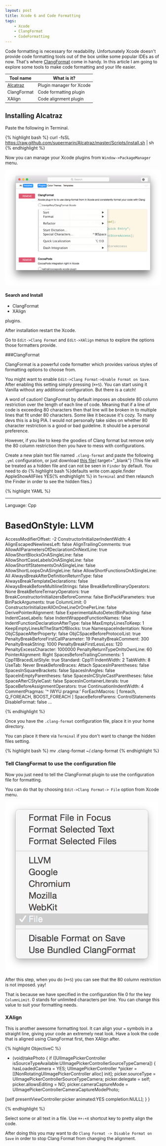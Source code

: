 ```yaml
---
layout: post
title: Xcode 6 and Code Formatting
tags: 
    - Xcode
    - ClangFormat
    - CodeFormatting
---
```


Code formatting is necessary for readability. Unfortunately Xcode doesn't provide code formatting tools out of the box unlike some popular IDEs as of now. That's where [ClangFormat](https://github.com/travisjeffery/ClangFormat-Xcode) come in handy. In this article I am going to explore some tools to make code formatting and your life easier.

Tool name                       | What is it?
-------------                   | -------------
[Alcatraz](http://alcatraz.io/) | Plugin manager for Xcode
ClangFormat                     | Code formatting plugin
XAlign                          | Code alignment plugin

Installing Alcatraz
-------------------

Paste the following in Terminal.

{% highlight bash %}
curl -fsSL https://raw.github.com/supermarin/Alcatraz/master/Scripts/install.sh | sh
{% endhighlight %}

Now you can manage your Xcode plugins from `Window->PackageManager` menu.

![Alcatraz Plugin Manager](/img/alcatraz_window.png)

#### Search and Install 

* ClangFormat
* XAlign

plugins.

After installation restart the Xcode. 

Go to `Edit->Clang Format` and `Edit->XAlign` menus to explore the options those formatters provide.

###ClangFormat

ClangFormat is a powerful code formatter which provides various styles of formatting options to choose from.

You might want to enable `Edit->Clang Format->Enable Format on Save`. After enabling this setting simply pressing (`⌘+S`). You can start using it Vanilla without any additional configuration. But there is a catch!

A word of caution! ClangFormat by default imposes an obsolete 80 column restriction over the length of each line of code. Meaning that if a line of code is exceeding 80 characters then that line will be broken in to multiple lines that fit under 80 characters. Some like it because it's cozy. To many devs this is a big PIA. I would not personally take sides on whether 80 character restriction is a good or bad guideline. It should be a personal preference. 

However, if you like to keep the goodies of Clang format but remove only the 80 column restriction then you have to mess with configurations.

Create a new plain text file named `.clang-format` and paste the following `.yml` configuration, or just download [this file](https://drive.google.com/file/d/0B-CC21e7Rr0ZQmE1bGhrXzBJcXM/view?usp=sharing){:target="_blank"}
(This file will be treated as a hidden file and can not be seen in `Finder` by default. You need to do {% highlight bash %}defaults write com.apple.finder AppleShowAllFiles YES{% endhighlight %} in `Terminal` and then relaunch the Finder in order to see the hidden files.)


{% highlight YAML %}

---
Language:        Cpp
# BasedOnStyle:  LLVM
AccessModifierOffset: -2
ConstructorInitializerIndentWidth: 4
AlignEscapedNewlinesLeft: false
AlignTrailingComments: true
AllowAllParametersOfDeclarationOnNextLine: true
AllowShortBlocksOnASingleLine: false
AllowShortCaseLabelsOnASingleLine: false
AllowShortIfStatementsOnASingleLine: false
AllowShortLoopsOnASingleLine: false
AllowShortFunctionsOnASingleLine: All
AlwaysBreakAfterDefinitionReturnType: false
AlwaysBreakTemplateDeclarations: false
AlwaysBreakBeforeMultilineStrings: false
BreakBeforeBinaryOperators: None
BreakBeforeTernaryOperators: true
BreakConstructorInitializersBeforeComma: false
BinPackParameters: true
BinPackArguments: true
ColumnLimit:     0
ConstructorInitializerAllOnOneLineOrOnePerLine: false
DerivePointerAlignment: false
ExperimentalAutoDetectBinPacking: false
IndentCaseLabels: false
IndentWrappedFunctionNames: false
IndentFunctionDeclarationAfterType: false
MaxEmptyLinesToKeep: 1
KeepEmptyLinesAtTheStartOfBlocks: true
NamespaceIndentation: None
ObjCSpaceAfterProperty: false
ObjCSpaceBeforeProtocolList: true
PenaltyBreakBeforeFirstCallParameter: 19
PenaltyBreakComment: 300
PenaltyBreakString: 1000
PenaltyBreakFirstLessLess: 120
PenaltyExcessCharacter: 1000000
PenaltyReturnTypeOnItsOwnLine: 60
PointerAlignment: Right
SpacesBeforeTrailingComments: 1
Cpp11BracedListStyle: true
Standard:        Cpp11
IndentWidth:     2
TabWidth:        8
UseTab:          Never
BreakBeforeBraces: Attach
SpacesInParentheses: false
SpacesInSquareBrackets: false
SpacesInAngles:  false
SpaceInEmptyParentheses: false
SpacesInCStyleCastParentheses: false
SpaceAfterCStyleCast: false
SpacesInContainerLiterals: true
SpaceBeforeAssignmentOperators: true
ContinuationIndentWidth: 4
CommentPragmas:  '^ IWYU pragma:'
ForEachMacros:   [ foreach, Q_FOREACH, BOOST_FOREACH ]
SpaceBeforeParens: ControlStatements
DisableFormat:   false
...

{% endhighlight %}

Once you have the `.clang-format` configuration file, place it in your home directory.

You can place it there via `Terminal` if you don't want to change the hidden files setting.

{% highlight bash %}
mv .clang-format ~/.clang-format
{% endhighlight %}

### Tell ClangFormat to use the configuration file

Now you just need to tell the ClangFormat plugin to use the configuration file for formatting.

You can do that by choosing `Edit->Clang Format-> File` option from Xcode menu.

![ClangFormatFileConfiguration](/img/ClangFormat_SubMenu.png)

After this step, when you do (`⌘+S`) you can see that the 80 column restriction is not imposed. yay!

That is because we have specified in the configuration file 0 for the key `ColumnLimit`. 0 stands for unlimited characters per line. You can change this value to suit your formatting needs.

### XAlign

This is another awesome formatting tool. It can align your `=` symbols in a straight line, giving your code an extremely neat look. Have a look the code that is aligned using ClangFormat first, then XAlign after.

{% highlight ObjectiveC %}

- (void)takePhoto {
if ([UIImagePickerController isSourceTypeAvailable:UIImagePickerControllerSourceTypeCamera]) {
hasLoadedCamera                 = YES;
UIImagePickerController *picker = [[NonRotatingUIImagePickerController alloc] init];
picker.sourceType               = UIImagePickerControllerSourceTypeCamera;
picker.delegate                 = self;
picker.allowsEditing            = NO;
picker.cameraCaptureMode        = UIImagePickerControllerCameraCaptureModePhoto;

[self presentViewController:picker animated:YES completion:NULL];
}
}

{% endhighlight %}

Select some or all text in a file. Use `⌘+⇧+X` shortcut key to pretty align the code.

After doing this you may want to do `Clang Format -> Disable Format on Save` in order to stop Clang Format from changing the alignment.